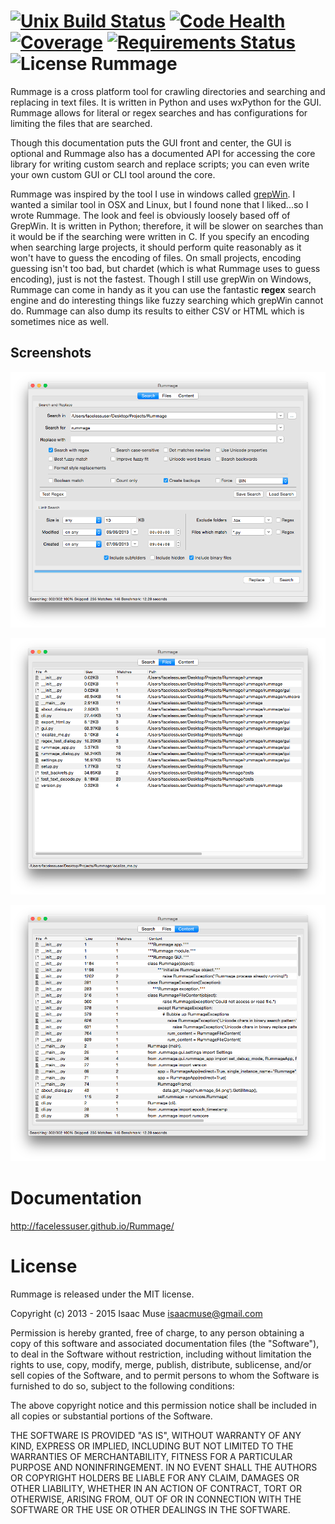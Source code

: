 [![Unix Build Status][travis-image]][travis-link]
[![Code Health][landscape-image]][landscape-link]
[![Coverage][codecov-image]][codecov-link]
[![Requirements Status][requires-image]][requires-link]
![License][license-image]
Rummage
=======

Rummage is a cross platform tool for crawling directories and searching and replacing in text files.  It is written in Python and uses wxPython for the GUI.  Rummage allows for literal or regex searches and has configurations for limiting the files that are searched.

Though this documentation puts the GUI front and center, the GUI is optional and Rummage also has a documented API for accessing the core library for writing custom search and replace scripts; you can even write your own custom GUI or CLI tool around the core.

Rummage was inspired by the tool I use in windows called [grepWin](http://stefanstools.sourceforge.net/grepWin.html).  I wanted a similar tool in OSX and Linux, but I found none that I liked...so I wrote Rummage.  The look and feel is obviously loosely based off of GrepWin.  It is written in Python; therefore, it will be slower on searches than it would be if the searching were written in C.  If you specify an encoding when searching large projects, it should perform quite reasonably as it won't have to guess the encoding of files. On small projects, encoding guessing isn't too bad, but chardet (which is what Rummage uses to guess encoding), just is not the fastest. Though I still use grepWin on Windows, Rummage can come in handy as it you can use the fantastic **regex** search engine and do interesting things like fuzzy searching which grepWin cannot do.  Rummage can also dump its results to either CSV or HTML which is sometimes nice as well.

## Screenshots

![Rummage Search](./docs/images/search_tab.png)

![Rummage Files](./docs/images/files_tab.png)

![Rummage Content](./docs/images/content_tab.png)

# Documentation
http://facelessuser.github.io/Rummage/

License
=======

Rummage is released under the MIT license.

Copyright (c) 2013 - 2015 Isaac Muse <isaacmuse@gmail.com>

Permission is hereby granted, free of charge, to any person obtaining a copy of this software and associated documentation files (the "Software"), to deal in the Software without restriction, including without limitation the rights to use, copy, modify, merge, publish, distribute, sublicense, and/or sell copies of the Software, and to permit persons to whom the Software is furnished to do so, subject to the following conditions:

The above copyright notice and this permission notice shall be included in all copies or substantial portions of the Software.

THE SOFTWARE IS PROVIDED "AS IS", WITHOUT WARRANTY OF ANY KIND, EXPRESS OR IMPLIED, INCLUDING BUT NOT LIMITED TO THE WARRANTIES OF MERCHANTABILITY, FITNESS FOR A PARTICULAR PURPOSE AND NONINFRINGEMENT. IN NO EVENT SHALL THE AUTHORS OR COPYRIGHT HOLDERS BE LIABLE FOR ANY CLAIM, DAMAGES OR OTHER LIABILITY, WHETHER IN AN ACTION OF CONTRACT, TORT OR OTHERWISE, ARISING FROM, OUT OF OR IN CONNECTION WITH THE SOFTWARE OR THE USE OR OTHER DEALINGS IN THE SOFTWARE.

[travis-image]: https://img.shields.io/travis/facelessuser/Rummage/master.svg?label=Unix%20Build
[travis-link]: https://travis-ci.org/facelessuser/Rummage
[license-image]: https://img.shields.io/badge/license-MIT-blue.svg
[landscape-image]: https://landscape.io/github/facelessuser/Rummage/master/landscape.svg?style=flat
[landscape-link]: https://landscape.io/github/facelessuser/Rummage/master
[codecov-image]: https://img.shields.io/codecov/c/github/facelessuser/Rummage/master.svg
[codecov-link]: http://codecov.io/github/facelessuser/Rummage?branch=master
[requires-image]: https://img.shields.io/requires/github/facelessuser/Rummage/master.svg
[requires-link]: https://requires.io/github/facelessuser/Rummage/requirements/?branch=master
